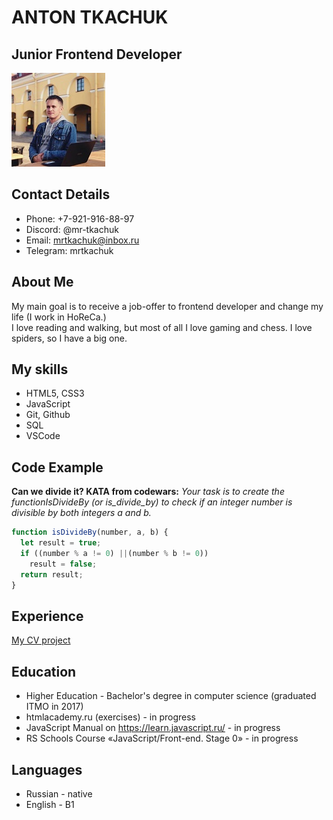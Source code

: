 # ANTON TKACHUK
## Junior Frontend Developer
![MyPhoto](https://github.com/mr-tkachuk/rsschool-cv/blob/gh-pages/img/%D0%90%D0%B2%D0%B0.jpg?raw=true)

## Contact Details
* Phone: +7-921-916-88-97
* Discord: @mr-tkachuk
* Email: mrtkachuk@inbox.ru
* Telegram: mrtkachuk


## About Me
My main goal is to receive a job-offer to frontend developer and change my life (I work in HoReCa.)   
I love reading and walking, but most of all I love gaming and chess. I love spiders, so I have a big one.

## My skills
* HTML5, CSS3
* JavaScript
* Git, Github
* SQL
* VSCode

## Code Example

**Can we divide it? KATA from codewars:** *Your task is to create the functionIsDivideBy (or is_divide_by) to check if an integer number is divisible by both integers a and b.*
``` javascript
function isDivideBy(number, a, b) {
  let result = true;
  if ((number % a != 0) ||(number % b != 0))
    result = false;
  return result;
}
```

## Experience
[My CV project](https://github.com/mr-tkachuk/rsschool-cv/tree/main) 

## Education
* Higher Education - Bachelor's degree in computer science (graduated ITMO in 2017)
* htmlacademy.ru (exercises) -  in progress
* JavaScript Manual on https://learn.javascript.ru/ -  in progress
* RS Schools Course «JavaScript/Front-end. Stage 0» -  in progress

## Languages
* Russian - native
* English - B1
